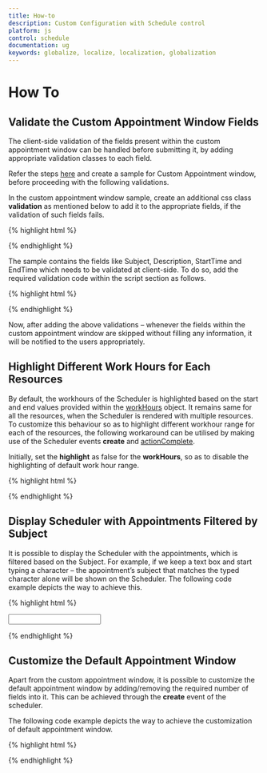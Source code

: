 ```yaml
---
title: How-to
description: Custom Configuration with Schedule control
platform: js
control: schedule
documentation: ug
keywords: globalize, localize, localization, globalization 
---
```

# How To

## Validate the Custom Appointment Window Fields

The client-side validation of the fields present within the custom appointment window can be handled before submitting it, by adding appropriate validation classes to each field.

Refer the steps [here](/js/schedule/customization#appointment-window-customization) and create a sample for Custom Appointment window, before proceeding with the following validations.

In the custom appointment window sample, create an additional css class **validation** as mentioned below to add it to the appropriate fields, if the validation of such fields fails.

{% highlight html %}
<style> 

.validation {

border-color: red;

}

</style>





{% endhighlight %}

The sample contains the fields like Subject, Description, StartTime and EndTime which needs to be validated at client-side. To do so, add the required validation code within the script section as follows.

{% highlight html %}
<script type="text/javascript">

// To Validate the Subject field.

$("#subject").focusout(function () {

if ($.trim($("#subject").val()) == "") {

$("#subject").addClass("validation");  

return false;

}

})

// To Validate the Description field.

$("#customdescription").focusout(function () {

if ($.trim($("#customdescription").val()) == "") {

$("#customdescription").addClass("validation");  

return false;

}

})

// To Validate the Time duration of the appointments

$("#EndTime").focusout(function () {

if (new Date($("#EndTime").val()).getDate() >= new Date($("#StartTime").val()).getDate()) {

if (new Date($("#StartTime").val()).getTime() >= new Date($("#EndTime").val()).getTime())

alert("EndTime value is lesser than the StartTime value");

}

})

</script>





{% endhighlight %}

Now, after adding the above validations – whenever the fields within the custom appointment window are skipped without filling any information, it will be notified to the users appropriately.

## Highlight Different Work Hours for Each Resources

By default, the workhours of the Scheduler is highlighted based on the start and end values provided within the [workHours](/js/schedule/customization#hour-customization:working-hours) object. It remains same for all the resources, when the Scheduler is rendered with multiple resources. To customize this behaviour so as to highlight different workhour range for each of the resources, the following workaround can be utilised by making use of the Scheduler events **create** and [actionComplete](/js/api/ejschedule#events:actioncomplete).

Initially, set the **highlight** as false for the **workHours**, so as to disable the highlighting of default work hour range.

{% highlight html %}
<!--Container for ejScheduler widget-->

<div id="Schedule1"></div>

<script type="text/javascript">

$(function () {

$("#Schedule1").ejSchedule({

currentDate: new Date(2015, 11, 2),

showCurrentTimeIndicator: false,

workHours: { 

highlight: false 

},

group: {

resources: ["Owners"]

},

resources: [{

field: "ownerId", title: "Owner", name: "Owners",

resourceSettings: {

dataSource: [

{ text: "Nancy", id: 1, color: "#f8a398" },

{ text: "Steven", id: 3, color: "#56ca85" },

{ text: "Michael", id: 5, color: "#51a0ed" }],

text: "text", id: "id", color: "color"

}

}],

appointmentSettings: {

resourceFields: "ownerId",

dataSource: [{

Id: 100,

Subject: "Wild Discovery",

StartTime: new Date(2015, 11, 2, 9, 00),

EndTime: new Date(2015, 11, 2, 10, 30),

ownerId: 3,

Location: "CHINA"

}]

},

create: "onCreate",

actionComplete: "onCreate"

});

});

// This function executes during the initial control creation and also on completion of each action like date/view navigation.

function onCreate(args) {

if (args.requestType == "viewNavigate" || args.requestType == "dateNavigate" || args.type == "create") {

// declare different start and end work hour values for each resources

var resourceOneStart = 9, resourceOneEnd = 18;

var resourceTwoStart = 13, resourceTwoEnd = 18;

var resourceThreeStart = 10, resourceThreeEnd = 18;

this.option("workHours.highlight", (this.currentView() != "month") ? false : true);

// Get the Scheduler workcell rows

var trElements = this.$WorkCellDiv.find("tr");

for (var i = 0; i < trElements.length; i++) {

// Get the Scheduler workcell columns

var tdElements = $(trElements[i]).find("td");

for (var j = 0; j < tdElements.length; j++) {

switch (this.currentView()) {

case "day":

switch (j) {

case 0: // column index 0 represents first resource in day view

$(tdElements[j]).addClass(((i > (resourceOneStart * 2) - 1) && (i <= (resourceOneEnd * 2) - 1)) ? "e-businesshighlightworkcells" : "");

break;

case 1: // column index 1 represents second resource in day view

$(tdElements[j]).addClass(((i > (resourceTwoStart * 2) - 1) && (i <= (resourceTwoEnd * 2) - 1)) ? "e-businesshighlightworkcells" : "");

break;

case 2: // column index 2 represents third resource in day view

$(tdElements[j]).addClass(((i > (resourceThreeStart * 2) - 1) && (i <= (resourceThreeEnd * 2) - 1)) ? "e-businesshighlightworkcells" : "");

break;

}

break;

case "week":

switch (j) {

case 0: case 1: case 2: case 3: case 4: case 5: case 6: // column indexes 0 to 6 belongs to first resource in week view (7 days)

$(tdElements[j]).addClass(((i > (resourceOneStart * 2) - 1) && (i <= (resourceOneEnd * 2) - 1)) ? "e-businesshighlightworkcells" : "");

break;

case 7: case 8: case 9: case 10: case 11: case 12: case 13: // column indexes 7 to 13 belongs to second resource in week view (7 days)

$(tdElements[j]).addClass(((i > (resourceTwoStart * 2) - 1) && (i <= (resourceTwoEnd * 2) - 1)) ? "e-businesshighlightworkcells" : "");

break;

case 14: case 15: case 16: case 17: case 18: case 19: case 20: // column indexes 14 to 20 belongs to third resource in week view (7 days)

$(tdElements[j]).addClass(((i > (resourceThreeStart * 2) - 1) && (i <= (resourceThreeEnd * 2) - 1)) ? "e-businesshighlightworkcells" : "");

break;

}

break;

case "workweek":

switch (j) {

case 0: case 1: case 2: case 3: case 4:        // column indexes 0 to 4 belongs to first resource in workweek view (5 days)

$(tdElements[j]).addClass(((i > (resourceOneStart * 2) - 1) && (i <= (resourceOneEnd * 2) - 1)) ? "e-businesshighlightworkcells" : "");

break;

case 5: case 6: case 7: case 8: case 9:

// column indexes 5 to 9 belongs to second resource in workweek view (5 days)

$(tdElements[j]).addClass(((i > (resourceTwoStart * 2) - 1) && (i <= (resourceTwoEnd * 2) - 1)) ? "e-businesshighlightworkcells" : "");

break;

case 10: case 11: case 12: case 13: case 14:

// column indexes 10 to 14 belongs to third resource in workweek view (5 days)

$(tdElements[j]).addClass(((i > (resourceThreeStart * 2) - 1) && (i <= (resourceThreeEnd * 2) - 1)) ? "e-businesshighlightworkcells" : "");

break;

}

break;

}

}

}

}

}

</script>





{% endhighlight %}

## Display Scheduler with Appointments Filtered by Subject

It is possible to display the Scheduler with the appointments, which is filtered based on the Subject. For example, if we keep a text box and start typing a character – the appointment’s subject that matches the typed character alone will be shown on the Scheduler. The following code example depicts the way to achieve this.

{% highlight html %}
<!--textbox for entering search character-->

<input id='txtSearch' type='text' onkeyup='searchKeyUp()' />

<!--Container for ejScheduler widget-->

<div id="Schedule1"></div>

<script type="text/javascript">

// Appointment data to be bound to the Scheduler

window.Default = [

{

Id: 101,

Subject: "Bering Sea Gold",

StartTime:new Date(2015,11,5,10,00),

EndTime: new Date(2015,11,5,11,00),

Description:"",

AllDay: false,

Recurrence: false,

Categorize: "1,3"

},

{

Id: 102,

Subject: "Bering Sea Gold",

StartTime:new Date(2015,11,2,16,00),

EndTime:new Date(2015,11,2,17,30),

Description:"",

AllDay: false,

Recurrence: false,

Categorize: "2,5"

}, {

Id: 104,

Subject: "What Happened Next?",

StartTime: new Date(2015,11,5,12,30),

EndTime: new Date(2015,11,5,15,00),

Description:"",

AllDay: false,

Recurrence: false,

Categorize: "4,1"

}, {

Id: 105,

Subject: "Daily Planet",

StartTime: new Date(2015,11,3,01,00),

EndTime:new Date(2015,11,3,02,00),

Description:"",

AllDay: false,

Recurrence: false,

Categorize: "1,3,6"

}, {

Id: 107,

Subject: "How It's Made",

StartTime: new Date(2015,11,1,06,00),

EndTime: new Date(2015,11,1,07,30),

Description:"",

AllDay: false,

Recurrence: true,

RecurrenceRule: "FREQ=WEEKLY;BYDAY=MO,TU;INTERVAL=1;COUNT=15",

Categorize: "2,3,6"

}, {

Id: 108,

Subject: "Deadest Catch",

StartTime: new Date(2015,11,3,16,00),

EndTime: new Date(2015,11,3,17,00),

Description:"",

AllDay: false,

Recurrence: false,

Categorize: "2,4,6,1"

}, {

Id: 109,

Subject: "MayDay",

StartTime: new Date(2015,3,30,06,30),

EndTime: new Date(2015,3,30,07,30),

Description:"",

AllDay: false,

Recurrence: false,

Categorize: "5,3"

}, {

Id: 115,

Subject: "Cash Cab",

StartTime:new Date(2015,3,30,15,00),

EndTime: new Date(2015,3,30,16,30),

Description:"",

AllDay: false,

Recurrence: true,

RecurrenceRule: "FREQ=DAILY;INTERVAL=1;COUNT=5",

Categorize: "1,3"



}];

$(function () {

// For Scheduler

$("#Schedule1").ejSchedule({

currentDate: new Date(2015, 11, 5),

showCurrentTimeIndicator: false,

appointmentSettings: {

dataSource: dManager

}

});

});

// This function executes when a character is entered in the textbox

function searchKeyUp() {

var searchString = $("#txtSearch").val();

var schObj = $("#Schedule1").data("ejSchedule");

var result = schObj.searchAppointments(searchString);

schObj.option("appointmentSettings", { dataSource: [] });

if (!ej.isNullOrUndefined(result) && result.length != 0 && searchString != "")

schObj.option("appointmentSettings", { dataSource: result });

else

schObj.option("appointmentSettings", { dataSource: window.Default });

}

</script>



{% endhighlight %}

## Customize the Default Appointment Window

Apart from the custom appointment window, it is possible to customize the default appointment window by adding/removing the required number of fields into it. This can be achieved through the **create** event of the scheduler.

The following code example depicts the way to achieve the customization of default appointment window.

{% highlight html %}
<!--Container for ejScheduler widget-->

<div id="Schedule1"></div>

<script type="text/javascript">

$(function () {

// For Scheduler

$("#Schedule1").ejSchedule({

currentDate: new Date(2015, 11, 2),

showCurrentTimeIndicator: false,

create: "onCreate",

appointmentWindowOpen: "onAppointmentOpen",

appointmentSettings: {

dataSource: [{

Id: 100,

Subject: "Wild Discovery",

StartTime: new Date(2015, 11, 2, 9, 00),

EndTime: new Date(2015, 11, 2, 10, 30),

Location: "CHINA",

AppointmentType: "Tentative",

Status: "90%"

}]

}

});

});

// This function executes when the checkboxes are checked/unchecked

function onCreate(args) {

var customDesign = "<tr class='customfields'><td class='e-textlabel'>Event Type</td><td><input class='apptype' type='text'/></td><td class='e-textlabel'>Event Status </td><td><input class='status' type='text'/></td></tr>";

$("." + this._id + "parrow").after(customDesign);

}

// This function executes before the appointment window gets opened.

function onAppointmentOpen(args) {

if (!ej.isNullOrUndefined(args.appointment)) {

// if double clicked on the appointments, retrieve the custom field values from the appointment object and fills it in the appropriate fields.               this._appointmentAddWindow.find(".apptype").val(args.appointment.AppointmentType);

this._appointmentAddWindow.find(".status").val(args.appointment.Status);

}

else {

// if double clicked on the cells, clears the field values.               

this._appointmentAddWindow.find(".apptype").val("");

this._appointmentAddWindow.find(".status").val("");

}

}

</script>





{% endhighlight %}

